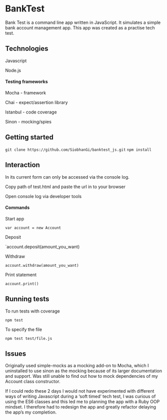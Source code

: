 # BankTest

Bank Test is a command line app written in JavaScript. It simulates a simple  bank account management app. This app was created as a practise tech test.



## Technologies

Javascript

Node.js

#### Testing frameworks

Mocha - framework

Chai - expect/assertion library

Istanbul - code coverage

Sinon - mocking/spies



## Getting started

`git clone https://github.com/SiobhanGi/banktest_js.git`
`npm install`



## Interaction

In its current form can only be accessed via the console log.

Copy path of test.html and paste the url in to your browser

Open console log via developer tools


#### Commands


Start app

`var account = new Account`

Deposit

`account.deposit(amount_you_want)

Withdraw

`account.withdraw(amount_you_want)`

Print statement

`account.print()`



## Running tests

To run tests with coverage

`npm test`

To specify the file

`npm test test/file.js`




## Issues

Originally used simple-mocks as a mocking add-on to Mocha, which I uninstalled to use sinon as the mocking because of its larger documentation and support. Was still unable to find out how to mock dependencies of my Account class constructor.

If I could redo these 2 days I would not have experimented with different ways of writing Javascript during a ‘soft timed’ tech test, I was curious of using the ES6 classes and this led me to planning the app with a Ruby OOP mindset. I therefore had to redesign the app and greatly refactor delaying the app’s my completion.
